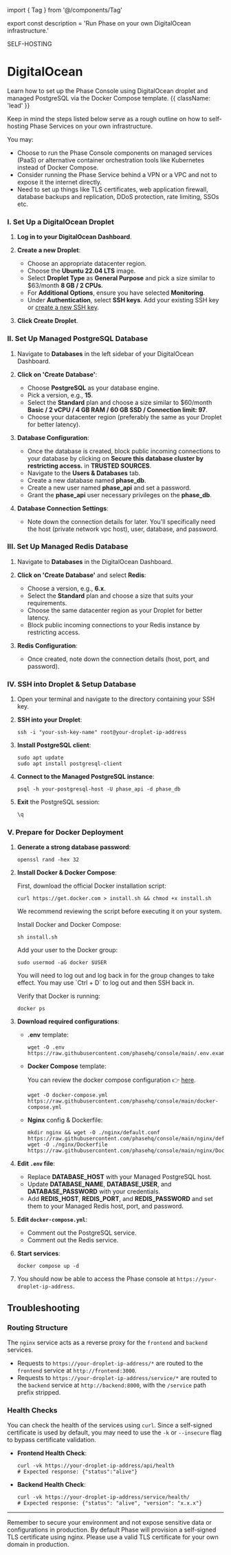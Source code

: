 import { Tag } from '@/components/Tag'

export const description = 'Run Phase on your own DigitalOcean infrastructure.'

<Tag variant="small">SELF-HOSTING</Tag>

# DigitalOcean

Learn how to set up the Phase Console using DigitalOcean droplet and managed PostgreSQL via the Docker Compose template. {{ className: 'lead' }}

Keep in mind the steps listed below serve as a rough outline on how to self-hosting Phase Services on your own infrastructure.

You may:

- Choose to run the Phase Console components on managed services (PaaS) or alternative container orchestration tools like Kubernetes instead of Docker Compose.
- Consider running the Phase Service behind a VPN or a VPC and not to expose it the internet directly.
- Need to set up things like TLS certificates, web application firewall, database backups and replication, DDoS protection, rate limiting, SSOs etc.

### I. Set Up a DigitalOcean Droplet

1. **Log in to your DigitalOcean Dashboard**.

2. **Create a new Droplet**:

   - Choose an appropriate datacenter region.
   - Choose the **Ubuntu 22.04 LTS** image.
   - Select **Droplet Type** as **General Purpose** and pick a size similar to $63/month **8 GB / 2 CPUs**.
   - For **Additional Options**, ensure you have selected **Monitoring**.
   - Under **Authentication**, select **SSH keys**. Add your existing SSH key or [create a new SSH key](https://www.digitalocean.com/docs/ssh/create-ssh-keys/).

3. **Click Create Droplet**.

### II. Set Up Managed PostgreSQL Database

1. Navigate to **Databases** in the left sidebar of your DigitalOcean Dashboard.

2. **Click on 'Create Database'**:

   - Choose **PostgreSQL** as your database engine.
   - Pick a version, e.g., **15**.
   - Select the **Standard** plan and choose a size similar to $60/month **Basic / 2 vCPU / 4 GB RAM / 60 GB SSD / Connection limit: 97**.
   - Choose your datacenter region (preferably the same as your Droplet for better latency).

3. **Database Configuration**:

   - Once the database is created, block public incoming connections to your database by clicking on **Secure this database cluster by restricting access.** in **TRUSTED SOURCES**.
   - Navigate to the **Users & Databases** tab.
   - Create a new database named **phase_db**.
   - Create a new user named **phase_api** and set a password.
   - Grant the **phase_api** user necessary privileges on the **phase_db**.

4. **Database Connection Settings**:
   - Note down the connection details for later. You'll specifically need the host (private network vpc host), user, database, and password.

### III. Set Up Managed Redis Database

1. Navigate to **Databases** in the DigitalOcean Dashboard.

2. **Click on 'Create Database'** and select **Redis**:

   - Choose a version, e.g., **6.x**.
   - Select the **Standard** plan and choose a size that suits your requirements.
   - Choose the same datacenter region as your Droplet for better latency.
   - Block public incoming connections to your Redis instance by restricting access.

3. **Redis Configuration**:
   - Once created, note down the connection details (host, port, and password).

### IV. SSH into Droplet & Setup Database

1. Open your terminal and navigate to the directory containing your SSH key.

2. **SSH into your Droplet**:

   ```fish
   ssh -i "your-ssh-key-name" root@your-droplet-ip-address
   ```

3. **Install PostgreSQL client**:

   ```fish
   sudo apt update
   sudo apt install postgresql-client
   ```

4. **Connect to the Managed PostgreSQL instance**:

   ```fish
   psql -h your-postgresql-host -U phase_api -d phase_db
   ```

5. **Exit** the PostgreSQL session:
   ```sql
   \q
   ```

### V. Prepare for Docker Deployment

1. **Generate a strong database password**:

   ```fish
   openssl rand -hex 32
   ```

2. **Install Docker & Docker Compose**:

   First, download the official Docker installation script:

   ```fish
   curl https://get.docker.com > install.sh && chmod +x install.sh
   ```

   We recommend reviewing the script before executing it on your system.

   Install Docker and Docker Compose:

   ```fish
   sh install.sh
   ```

   Add your user to the Docker group:

   ```fish
   sudo usermod -aG docker $USER
   ```

   <Note>
   You will need to log out and log back in for the group changes to take effect. You may use `Ctrl + D` to log out and then SSH back in.
   </Note>

   Verify that Docker is running:

   ```fish
   docker ps
   ```

3. **Download required configurations**:

   - **.env** template:

     ```fish
     wget -O .env https://raw.githubusercontent.com/phasehq/console/main/.env.example
     ```

   - **Docker Compose** template:

     You can review the docker compose configuration 👉 [here](https://github.com/phasehq/console/blob/main/docker-compose.yml).

     ```fish
     wget -O docker-compose.yml https://raw.githubusercontent.com/phasehq/console/main/docker-compose.yml
     ```

   - **Nginx** config & Dockerfile:
     ```fish
     mkdir nginx && wget -O ./nginx/default.conf https://raw.githubusercontent.com/phasehq/console/main/nginx/default.conf
     wget -O ./nginx/Dockerfile  https://raw.githubusercontent.com/phasehq/console/main/nginx/Dockerfile
     ```

4. **Edit `.env` file**:
   - Replace **DATABASE_HOST** with your Managed PostgreSQL host.
   - Update **DATABASE_NAME**, **DATABASE_USER**, and **DATABASE_PASSWORD** with your credentials.
   - Add **REDIS_HOST**, **REDIS_PORT**, and **REDIS_PASSWORD** and set them to your Managed Redis host, port, and password.
5. **Edit `docker-compose.yml`**:

   - Comment out the PostgreSQL service.
   - Comment out the Redis service.

6. **Start services**:

   ```fish
   docker compose up -d
   ```

7. You should now be able to access the Phase console at `https://your-droplet-ip-address`.

## Troubleshooting

### Routing Structure

The `nginx` service acts as a reverse proxy for the `frontend` and `backend` services.

- Requests to `https://your-droplet-ip-address/*` are routed to the `frontend` service at `http://frontend:3000`.
- Requests to `https://your-droplet-ip-address/service/*` are routed to the `backend` service at `http://backend:8000`, with the `/service` path prefix stripped.

### Health Checks

You can check the health of the services using `curl`. Since a self-signed certificate is used by default, you may need to use the `-k` or `--insecure` flag to bypass certificate validation.

- **Frontend Health Check**:
  ```fish
  curl -vk https://your-droplet-ip-address/api/health
  # Expected response: {"status":"alive"}
  ```

- **Backend Health Check**:
  ```fish
  curl -vk https://your-droplet-ip-address/service/health/
  # Expected response: {"status": "alive", "version": "x.x.x"}
  ```

---

Remember to secure your environment and not expose sensitive data or configurations in production. By default Phase will provision a self-signed TLS certificate using nginx. Please use a valid TLS certificate for your own domain in production.
